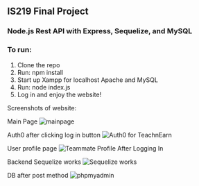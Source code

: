 ## IS219 Final Project
### Node.js Rest API with Express, Sequelize, and MySQL

### To run:
1. Clone the repo
2. Run: npm install
3. Start up Xampp for localhost Apache and MySQL
4. Run: node index.js
5. Log in and enjoy the website!

Screenshots of website:

Main Page
![mainpage](https://user-images.githubusercontent.com/68924449/117736274-39b88600-b1c5-11eb-9db5-e254fb40af2a.PNG)

Auth0 after clicking log in button
![Auth0 for TeachnEarn](https://user-images.githubusercontent.com/68924449/117736295-4210c100-b1c5-11eb-8c92-ae772df15ba8.PNG)

User profile page
![Teammate Profile After Logging In](https://user-images.githubusercontent.com/68924449/117736318-4a68fc00-b1c5-11eb-87fd-a6d077cc3990.PNG)

Backend Sequelize works
![Sequelize works](https://user-images.githubusercontent.com/68924449/117736337-51900a00-b1c5-11eb-88e3-70a5895e7d8e.PNG)

DB after post method
![phpmyadmin](https://user-images.githubusercontent.com/68924449/117736367-666c9d80-b1c5-11eb-87f8-89cce5971216.PNG)
